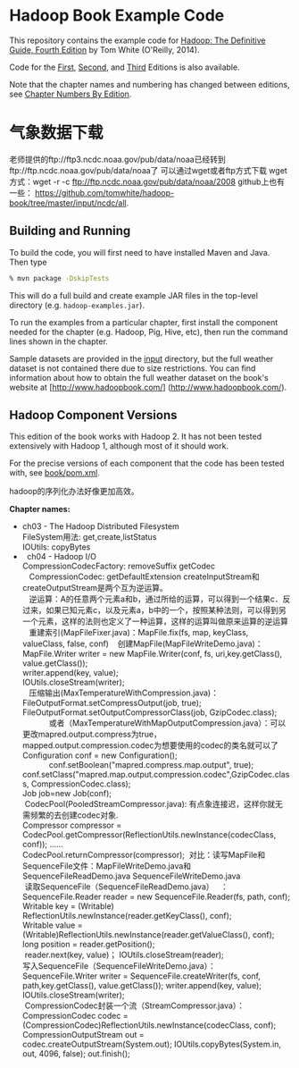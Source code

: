 
# Hadoop Book Example Code

This repository contains the example code for [Hadoop: The Definitive Guide, Fourth Edition](http://shop.oreilly.com/product/0636920033448.do)
by Tom White (O'Reilly, 2014).

Code for the [First], [Second], and [Third] Editions is also available.

Note that the chapter names and numbering has changed between editions, see
[Chapter Numbers By Edition](https://github.com/tomwhite/hadoop-book/wiki/Chapter-Numbers-By-Edition).

[First]: http://github.com/tomwhite/hadoop-book/tree/1e
[Second]: http://github.com/tomwhite/hadoop-book/tree/2e
[Third]: http://github.com/tomwhite/hadoop-book/tree/3e

# 气象数据下载
老师提供的ftp://ftp3.ncdc.noaa.gov/pub/data/noaa已经转到ftp://ftp.ncdc.noaa.gov/pub/data/noaa了
可以通过wget或者ftp方式下载
wget方式：wget -r -c ftp://ftp.ncdc.noaa.gov/pub/data/noaa/2008
github上也有一些： https://github.com/tomwhite/hadoop-book/tree/master/input/ncdc/all.


## Building and Running

To build the code, you will first need to have installed Maven and Java. Then type

```bash
% mvn package -DskipTests
```

This will do a full build and create example JAR files in the top-level directory (e.g. 
`hadoop-examples.jar`).

To run the examples from a particular chapter, first install the component 
needed for the chapter (e.g. Hadoop, Pig, Hive, etc), then run the command lines shown 
in the chapter.

Sample datasets are provided in the [input](input) directory, but the full weather dataset
is not contained there due to size restrictions. You can find information about how to obtain 
the full weather dataset on the book's website at [http://www.hadoopbook.com/]
(http://www.hadoopbook.com/).

## Hadoop Component Versions

This edition of the book works with Hadoop 2. It has not been tested extensively with 
Hadoop 1, although most of it should work.

For the precise versions of each component that the code has been tested with, see 
[book/pom.xml](book/pom.xml).

hadoop的序列化办法好像更加高效。

 **Chapter names:**
*   ch03 - The Hadoop Distributed Filesystem    
    FileSystem用法: get,create,listStatus  
    IOUtils: copyBytes  
*   ch04 - Hadoop I/O  
    CompressionCodecFactory: removeSuffix  getCodec   
    CompressionCodec: getDefaultExtension  createInputStream和createOutputStream是两个互为逆运算。   
    逆运算：A的任意两个元素a和b，通过所给的运算，可以得到一个结果c．反过来，如果已知元素c，以及元素a，b中的一个，按照某种法则，可以得到另一个元素，这样的法则也定义了一种运算，这样的运算叫做原来运算的逆运算  
    重建索引(MapFileFixer.java)：MapFile.fix(fs, map, keyClass, valueClass, false, conf)
    创建MapFile(MapFileWriteDemo.java)：MapFile.Writer writer = new MapFile.Writer(conf, fs, uri,key.getClass(), value.getClass());  
                 writer.append(key, value);   
                 IOUtils.closeStream(writer);  
    压缩输出(MaxTemperatureWithCompression.java)：FileOutputFormat.setCompressOutput(job, true);
             FileOutputFormat.setOutputCompressorClass(job, GzipCodec.class);    
             或者（MaxTemperatureWithMapOutputCompression.java）：可以更改mapred.output.compress为true，mapped.output.compression.codec为想要使用的codec的类名就可以了   
             Configuration conf = new Configuration();   
             conf.setBoolean("mapred.compress.map.output", true);   
             conf.setClass("mapred.map.output.compression.codec",GzipCodec.class, CompressionCodec.class);   
             Job job=new Job(conf);   
  CodecPool(PooledStreamCompressor.java): 有点象连接迟，这样你就无需频繁的去创建codec对象.     
  Compressor compressor = CodecPool.getCompressor(ReflectionUtils.newInstance(codecClass, conf));
  ......  
  CodecPool.returnCompressor(compressor);
  对比：读写MapFile和SequenceFile文件：MapFileWriteDemo.java和SequenceFileReadDemo.java SequenceFileWriteDemo.java  
  读取SequenceFile（SequenceFileReadDemo.java）   ：     
  SequenceFile.Reader reader = new SequenceFile.Reader(fs, path, conf);   
  Writable key = (Writable) ReflectionUtils.newInstance(reader.getKeyClass(), conf);     
  Writable value = (Writable)ReflectionUtils.newInstance(reader.getValueClass(), conf);    
  long position = reader.getPosition();    
  reader.next(key, value)；
  IOUtils.closeStream(reader);      
  写入SequenceFile（SequenceFileWriteDemo.java）：     
  SequenceFile.Writer  writer = SequenceFile.createWriter(fs, conf, path,key.getClass(), value.getClass());
  writer.append(key, value);
  IOUtils.closeStream(writer);   
  CompressionCodec封装一个流（StreamCompressor.java）：    
  CompressionCodec codec = (CompressionCodec)ReflectionUtils.newInstance(codecClass, conf);    
  CompressionOutputStream out = codec.createOutputStream(System.out);
  IOUtils.copyBytes(System.in, out, 4096, false);
   out.finish();

